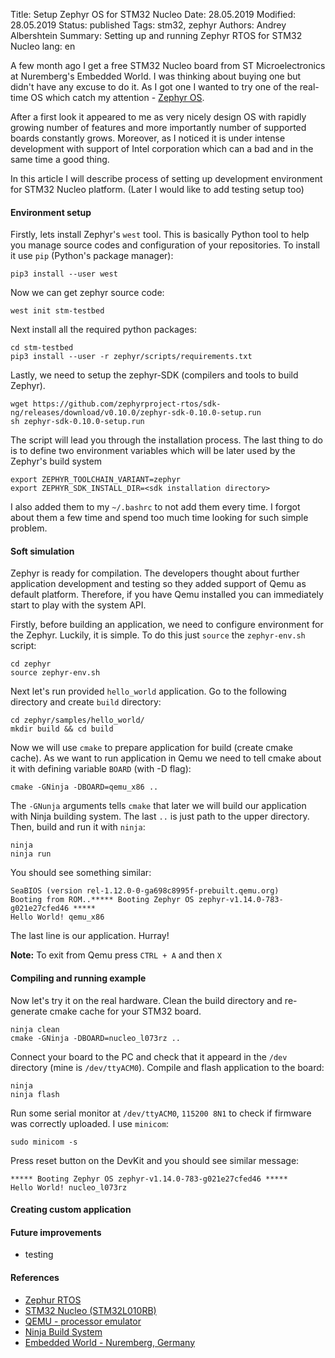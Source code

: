 Title: Setup Zephyr OS for STM32 Nucleo
Date: 28.05.2019
Modified: 28.05.2019
Status: published
Tags: stm32, zephyr
Authors: Andrey Albershtein
Summary: Setting up and running Zephyr RTOS for STM32 Nucleo
lang: en

A few month ago I get a free STM32 Nucleo board from ST Microelectronics at
Nuremberg's Embedded World. I was thinking about buying one but didn't have any
excuse to do it. As I got one I wanted to try one of the real-time OS which
catch my attention - [Zephyr OS][1].

After a first look it appeared to me as very nicely design OS with rapidly
growing number of features and more importantly number of supported boards
constantly grows. Moreover, as I noticed it is under intense development with
support of Intel corporation which can a bad and in the same time a good thing.

In this article I will describe process of setting up development environment
for STM32 Nucleo platform. (Later I would like to add testing setup too)

#### Environment setup

Firstly, lets install Zephyr's `west` tool. This is basically Python tool to
help you manage source codes and configuration of your repositories. To install
it use `pip` (Python's package manager):

    pip3 install --user west

Now we can get zephyr source code:

    west init stm-testbed

Next install all the required python packages:

    cd stm-testbed
    pip3 install --user -r zephyr/scripts/requirements.txt

Lastly, we need to setup the zephyr-SDK (compilers and tools to build Zephyr).

    wget https://github.com/zephyrproject-rtos/sdk-ng/releases/download/v0.10.0/zephyr-sdk-0.10.0-setup.run
    sh zephyr-sdk-0.10.0-setup.run

The script will lead you through the installation process. The last thing to do
is to define two environment variables which will be later used by the Zephyr's
build system

    export ZEPHYR_TOOLCHAIN_VARIANT=zephyr
    export ZEPHYR_SDK_INSTALL_DIR=<sdk installation directory>

I also added them to my `~/.bashrc` to not add them every time. I forgot about
them a few time and spend too much time looking for such simple problem.

#### Soft simulation

Zephyr is ready for compilation. The developers thought about further
application development and testing so they added support of Qemu as default
platform. Therefore, if you have Qemu installed you can immediately start to
play with the system API.

Firstly, before building an application, we need to configure environment for
the Zephyr. Luckily, it is simple. To do this just `source` the `zephyr-env.sh`
script:

    cd zephyr
    source zephyr-env.sh

Next let's run provided `hello_world` application. Go to the following
directory and create `build` directory:

    cd zephyr/samples/hello_world/
    mkdir build && cd build

Now we will use `cmake` to prepare application for build (create cmake cache).
As we want to run application in Qemu we need to tell cmake about it with
defining variable `BOARD` (with -D flag):

    cmake -GNinja -DBOARD=qemu_x86 ..

The `-GNunja` arguments tells `cmake` that later we will build our application
with Ninja building system. The last `..` is just path to the upper directory.
Then, build and run it with `ninja`:

    ninja
    ninja run

You should see something similar:

    SeaBIOS (version rel-1.12.0-0-ga698c8995f-prebuilt.qemu.org)
    Booting from ROM..***** Booting Zephyr OS zephyr-v1.14.0-783-g021e27cfed46 *****
    Hello World! qemu_x86

The last line is our application. Hurray!

**Note:** To exit from Qemu press `CTRL + A` and then `X`

#### Compiling and running example 

Now let's try it on the real hardware. Clean the build directory and
re-generate cmake cache for your STM32 board.

    ninja clean
    cmake -GNinja -DBOARD=nucleo_l073rz ..

Connect your board to the PC and check that it appeard in the `/dev` directory
(mine is `/dev/ttyACM0`). Compile and flash application to the board:

    ninja
    ninja flash

Run some serial monitor at `/dev/ttyACM0`, `115200 8N1` to check if firmware was
correctly uploaded. I use `minicom`:

    sudo minicom -s
    
Press reset button on the DevKit and you should see similar message:

    ***** Booting Zephyr OS zephyr-v1.14.0-783-g021e27cfed46 *****
    Hello World! nucleo_l073rz

#### Creating custom application

#### Future improvements

* testing

#### References

* [Zephur RTOS](https://www.zephyrproject.org/)
* [STM32 Nucleo (STM32L010RB)](https://www.st.com/en/evaluation-tools/nucleo-l010rb.html)
* [QEMU - processor emulator](https://www.qemu.org/)
* [Ninja Build System](https://ninja-build.org/)
* [Embedded World - Nuremberg, Germany](https://www.embedded-world.de/en)

[1]: https://www.zephyrproject.org/
